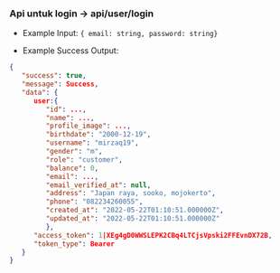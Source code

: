 ### Api untuk login -> api/user/login

- Example Input: `{ email: string, password: string}`

- Example Success Output:

```json
{ 
   "success": true, 
   "message": Success, 
   "data": { 
      user:{
         "id": ...,
         "name": ...,
         "profile_image": ...,
         "birthdate": "2000-12-19",
         "username": "mirzaq19",
         "gender": "m",
         "role": "customer",
         "balance": 0,
         "email": ...,
         "email_verified_at": null,
         "address": "Japan raya, sooko, mojokerto",
         "phone": "082234260055",
         "created_at": "2022-05-22T01:10:51.000000Z",
         "updated_at": "2022-05-22T01:10:51.000000Z" 
         }, 
      "access_token": 1|XEg4gD0WWSLEPK2CBq4LTCjsVpski2FFEvnDX72B, 
      "token_type": Bearer 
   }
}
```
